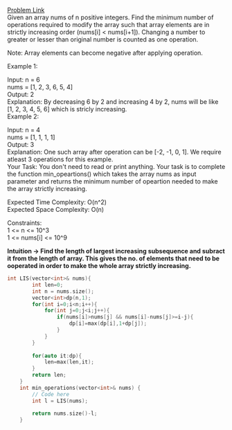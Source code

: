[Problem Link](https://www.geeksforgeeks.org/problems/convert-to-strictly-increasing-array3351/1)<br>
Given an array nums of n positive integers. Find the minimum number of operations required to modify the array such that array elements are in strictly increasing order (nums[i] < nums[i+1]).
Changing a number to greater or lesser than original number is counted as one operation.<br>

Note: Array elements can become negative after applying operation.<br>

Example 1:<br>

Input:
n = 6<br>
nums = [1, 2, 3, 6, 5, 4]<br>
Output: 
2<br>
Explanation: 
By decreasing 6 by 2 and increasing 4 by 2, nums will be like [1, 2, 3, 4, 5, 6] which is stricly increasing.<br>
Example 2:<br>

Input: 
n = 4<br>
nums = [1, 1, 1, 1]<br>
Output: 
3<br>
Explanation: 
One such array after operation can be [-2, -1, 0, 1]. We require atleast 3 operations for this example.<br>
Your Task:
You don't need to read or print anything. Your task is to complete the function min_opeartions() which takes the array nums as input parameter and returns the minimum number of opeartion needed to make the array strictly increasing.<br>

Expected Time Complexity: O(n^2)<br>
Expected Space Complexity: O(n)<br>

Constraints: <br>
1 <= n <= 10^3<br>
1 <= nums[i] <= 10^9<br>

__Intuition -> Find the length of largest increasing subsequence and subract it from the length of array. This gives the no. of elements that need to be ooperated in order to make the whole array strictly increasing.__

```C++
int LIS(vector<int>& nums){
        int len=0;
        int n = nums.size();
        vector<int>dp(n,1);
        for(int i=0;i<n;i++){
            for(int j=0;j<i;j++){
                if(nums[i]>nums[j] && nums[i]-nums[j]>=i-j){
                    dp[i]=max(dp[i],1+dp[j]);
                }
            }
        }
        
        for(auto it:dp){
            len=max(len,it);
        }
        return len;
    }
    int min_operations(vector<int>& nums) {
        // Code here
        int l = LIS(nums);
        
        return nums.size()-l;
    }
```
